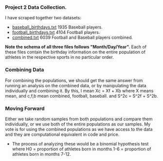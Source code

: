 <h3>Project 2 Data Collection.</h3>

I have scraped together two datasets: <ul>
<li><a href="https://github.com/ekivolowitz/p2/blob/master/baseball_birthdays.txt">baseball_birthdays.txt</a> 1935 Baseball players.</li>
<li><a href="https://github.com/ekivolowitz/p2/blob/master/football_birthdays.txt">football_birthdays.txt</a> 4104 Football players.</li>
<li><a href="https://github.com/ekivolowitz/p2/blob/master/combined.txt">combined.txt</a> 6039 Football and Baseball players combined.</li> 
</ul>
<strong> Note the schema of all three files follows "Month/Day/Year".</strong>
Each of these files contain the birthday information on the entire population of athletes in the respective sports in no particular order.

<h3> Combining Data </h3>
For combining the populations, we should get the same answer from running an analysis on the combined data, or by manipulating the data individually and combining it. By this, I mean Xc = Xf + Xb where X means mean, and c,f,b mean combined, football, baseball. and S^2c = S^2f + S^2b.



<h3>Moving Forward</h3>
Either we take random samples from both populations and compare them individually, or we use both of the entire populations as our samples. My vote is for using the combined populations as we have access to the data and they are computational equivalent in code and price. 

<ul><li>The process of analyzing these would be a binomial hypothesis test where H0 = proportion of athletes born in months 1-6 = proportion of athletes born in months 7-12.</li>
